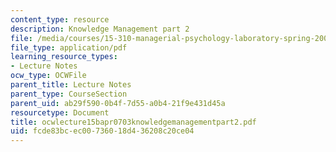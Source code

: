 ```yaml
---
content_type: resource
description: Knowledge Management part 2
file: /media/courses/15-310-managerial-psychology-laboratory-spring-2003/fcde83bcec00736018d436208c20ce04_ocwlecture15bapr0703knowledgemanagementpart2.pdf
file_type: application/pdf
learning_resource_types:
- Lecture Notes
ocw_type: OCWFile
parent_title: Lecture Notes
parent_type: CourseSection
parent_uid: ab29f590-0b4f-7d55-a0b4-21f9e431d45a
resourcetype: Document
title: ocwlecture15bapr0703knowledgemanagementpart2.pdf
uid: fcde83bc-ec00-7360-18d4-36208c20ce04
---
```

